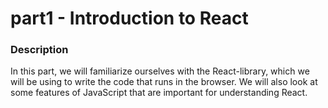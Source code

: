 # part1 - Introduction to React

### Description

In this part, we will familiarize ourselves with the React-library, which we will be using to write the code that runs in the browser. We will also look at some features of JavaScript that are important for understanding React.